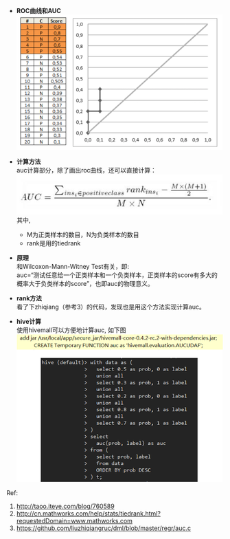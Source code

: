
* **ROC曲线和AUC**<br>
![Local Image](../gitbook/images/AUC/4.png)<br>

* **计算方法**<br>
auc计算部分，除了画出roc曲线，还可以直接计算：<br>
  ![Local Image](../gitbook/images/AUC/2.png)<br>
  其中,
   * M为正类样本的数目，N为负类样本的数目<br>
   * rank是用的tiedrank

* **原理**<br>
和Wilcoxon-Mann-Witney Test有关，即:<br>
auc=“测试任意给一个正类样本和一个负类样本，正类样本的score有多大的概率大于负类样本的score”，也即auc的物理意义。<br>

* **rank方法**<br>
看了下zhiqiang（参考3）的代码，发现也是用这个方法实现计算auc。

* **hive计算**<br>
使用hivemall可以方便地计算auc, 如下图<br>
![Local Image](../gitbook/images/AUC/5.png)<br>


Ref:<br>
1. http://taoo.iteye.com/blog/760589
2. http://cn.mathworks.com/help/stats/tiedrank.html?requestedDomain=www.mathworks.com
3. https://github.com/liuzhiqiangruc/dml/blob/master/regr/auc.c